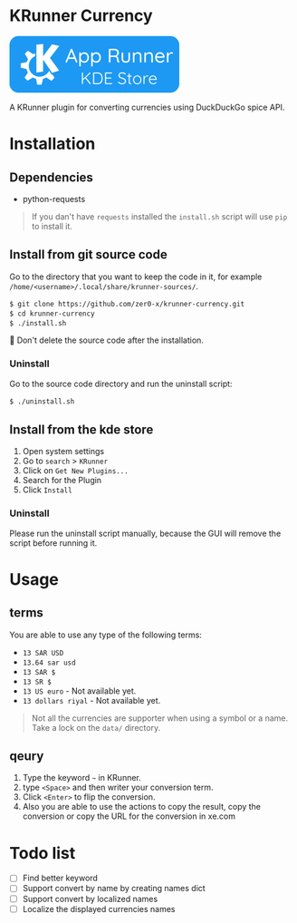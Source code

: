 # KRunner Currency
[![Get the runner from kde store](https://raw.githubusercontent.com/ZER0-X/badges/main/kde/store/get-the-app-runner.svg)](https://www.pling.com/p/1740976/)

A KRunner plugin for converting currencies using DuckDuckGo spice API.

# Installation
## Dependencies
- python-requests
> If you dan't have `requests` installed the `install.sh` script will use `pip` to install it.
## Install from git source code
Go to the directory that you want to keep the code in it, for example `/home/<username>/.local/share/krunner-sources/`.
```bash
$ git clone https://github.com/zer0-x/krunner-currency.git
$ cd krunner-currency
$ ./install.sh
```
🔴 Don't delete the source code after the installation.
### Uninstall
Go to the source code directory and run the uninstall script:
```bash
$ ./uninstall.sh
```

## Install from the kde store
1. Open system settings
2. Go to `search` > `KRunner`
3. Click on `Get New Plugins...`
4. Search for the Plugin
5. Click `Install`
### Uninstall
Please run the uninstall script manually, because the GUI will remove the script before running it.

# Usage
## terms
You are able to use any type of the following terms:
- `13 SAR USD`
- `13.64 sar usd`
- `13 SAR $`
- `13 SR $`
- `13 US euro` - Not available yet.
- `13 dollars riyal` - Not available yet.
> Not all the currencies are supporter when using a symbol or a name. Take a lock on the `data/` directory.
## qeury
1. Type the keyword `~` in KRunner.
2. type `<Space>` and then writer your conversion term.
3. Click `<Enter>` to flip the conversion.
4. Also you are able to use the actions to copy the result, copy the conversion or copy the URL for the conversion in xe.com

# Todo list
- [ ] Find better keyword
- [ ] Support convert by name by creating names dict
- [ ] Support convert by localized names
- [ ] Localize the displayed currencies names
